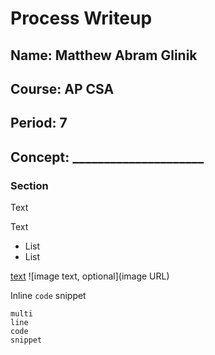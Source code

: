 # Process Writeup

## Name: Matthew Abram Glinik 
## Course: AP CSA 
## Period: 7 
## Concept: _____________________

### Section

Text

Text

* List
* List

[text](URL)
![image text, optional](image URL)

Inline `code` snippet

```language
multi
line
code
snippet
```
